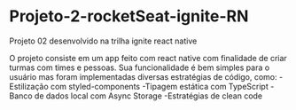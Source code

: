 # Projeto-2-rocketSeat-ignite-RN
Projeto 02 desenvolvido na trilha ignite react native

O projeto consiste em um app feito com react native com finalidade de criar turmas com times e pessoas. Sua funcionalidade é bem simples para o usuário mas foram implementadas diversas estratégias de código, como: 
  -Estilização com styled-components
  -Tipagem estática com TypeScript
  -Banco de dados local com Async Storage
  -Estratégias de clean code
